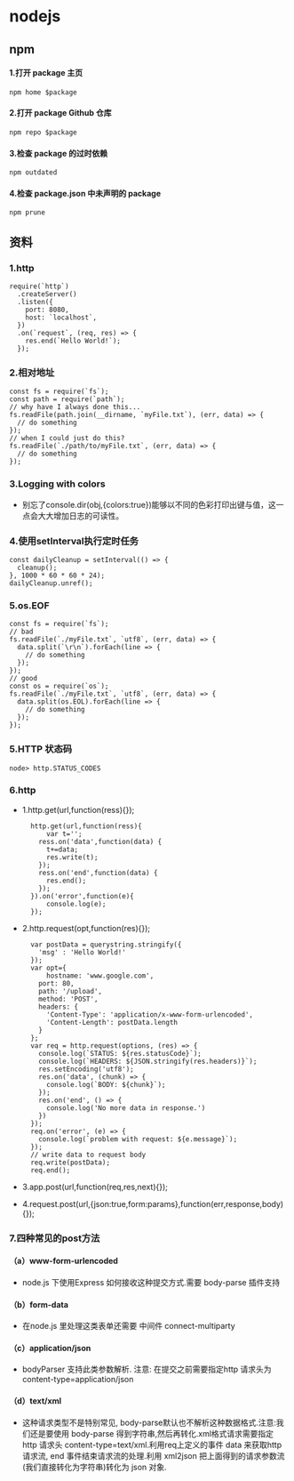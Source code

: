 # nodejs

## npm

#### 1.打开 package 主页

`npm home $package`

#### 2.打开 package Github 仓库

`npm repo $package`

#### 3.检查 package 的过时依赖

`npm outdated`

#### 4.检查 package.json 中未声明的 package

`npm prune`




## 资料

### 1.http

	require(`http`)
	  .createServer()
	  .listen({
	    port: 8080,
	    host: `localhost`,
	  })
	  .on(`request`, (req, res) => {
	    res.end(`Hello World!`);
	  });

### 2.相对地址

	const fs = require(`fs`);
	const path = require(`path`);
	// why have I always done this...
	fs.readFile(path.join(__dirname, `myFile.txt`), (err, data) => {
	  // do something
	});
	// when I could just do this?
	fs.readFile(`./path/to/myFile.txt`, (err, data) => {
	  // do something
	});

### 3.Logging with colors

- 别忘了console.dir(obj,{colors:true})能够以不同的色彩打印出键与值，这一点会大大增加日志的可读性。

### 4.使用setInterval执行定时任务

	const dailyCleanup = setInterval(() => {
	  cleanup();
	}, 1000 * 60 * 60 * 24);
	dailyCleanup.unref();

### 5.os.EOF

	const fs = require(`fs`);
	// bad
	fs.readFile(`./myFile.txt`, `utf8`, (err, data) => {
	  data.split(`\r\n`).forEach(line => {
	    // do something
	  });
	});
	// good
	const os = require(`os`);
	fs.readFile(`./myFile.txt`, `utf8`, (err, data) => {
	  data.split(os.EOL).forEach(line => {
	    // do something
	  });
	});
	
### 5.HTTP 状态码

	node> http.STATUS_CODES
	
	
### 6.http

- 1.http.get(url,function(ress){});

		http.get(url,function(ress){
			var t='';
		  ress.on('data',function(data) {
		  	t+=data;
		    res.write(t);
		  });
		  ress.on('end',function(data) {
		    res.end();
		  });
		}).on('error',function(e){
			console.log(e);
		});
	
- 2.http.request(opt,function(res){});

		var postData = querystring.stringify({
		  'msg' : 'Hello World!'
		});
		var opt={
			hostname: 'www.google.com',
		  port: 80,
		  path: '/upload',
		  method: 'POST',
		  headers: {
		    'Content-Type': 'application/x-www-form-urlencoded',
		    'Content-Length': postData.length
		  }
		};
		var req = http.request(options, (res) => {
		  console.log(`STATUS: ${res.statusCode}`);
		  console.log(`HEADERS: ${JSON.stringify(res.headers)}`);
		  res.setEncoding('utf8');
		  res.on('data', (chunk) => {
		    console.log(`BODY: ${chunk}`);
		  });
		  res.on('end', () => {
		    console.log('No more data in response.')
		  })
		});
		req.on('error', (e) => {
		  console.log(`problem with request: ${e.message}`);
		});
		// write data to request body
		req.write(postData);
		req.end();
	
- 3.app.post(url,function(req,res,next){});
	
- 4.request.post(url,{json:true,form:params},function(err,response,body){});

### 7.四种常见的post方法

#### （a）www-form-urlencoded

- node.js 下使用Express 如何接收这种提交方式.需要 body-parse 插件支持

#### （b）form-data

- 在node.js 里处理这类表单还需要 中间件 connect-multiparty

#### （c）application/json

- bodyParser 支持此类参数解析. 注意: 在提交之前需要指定http 请求头为 content-type=application/json 

#### （d）text/xml

- 这种请求类型不是特别常见, body-parse默认也不解析这种数据格式.注意:我们还是要使用 body-parse 得到字符串,然后再转化.xml格式请求需要指定 http 请求头 content-type=text/xml.利用req上定义的事件  data 来获取http请求流, end 事件结束请求流的处理.利用 xml2json 把上面得到的请求参数流(我们直接转化为字符串)转化为 json 对象.
